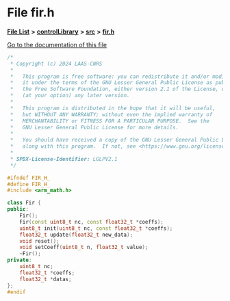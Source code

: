

# File fir.h

[**File List**](files.md) **>** [**controlLibrary**](dir_78b365e62f248710669e9a6984210a4a.md) **>** [**src**](dir_0c7b11c8d6d0df41220cb8bbf1e252be.md) **>** [**fir.h**](fir_8h.md)

[Go to the documentation of this file](fir_8h.md)


```C++
/*
 * Copyright (c) 2024 LAAS-CNRS
 *
 *   This program is free software: you can redistribute it and/or modify
 *   it under the terms of the GNU Lesser General Public License as published by
 *   the Free Software Foundation, either version 2.1 of the License, or
 *   (at your option) any later version.
 *
 *   This program is distributed in the hope that it will be useful,
 *   but WITHOUT ANY WARRANTY; without even the implied warranty of
 *   MERCHANTABILITY or FITNESS FOR A PARTICULAR PURPOSE.  See the
 *   GNU Lesser General Public License for more details.
 *
 *   You should have received a copy of the GNU Lesser General Public License
 *   along with this program.  If not, see <https://www.gnu.org/licenses/>.
 *
 * SPDX-License-Identifier: LGLPV2.1
 */

#ifndef FIR_H_
#define FIR_H_
#include <arm_math.h>

class Fir {
public:
    Fir();
    Fir(const uint8_t nc, const float32_t *coeffs);
    uint8_t init(uint8_t nc, const float32_t *coeffs);
    float32_t update(float32_t new_data);
    void reset();
    void setCoeff(uint8_t n, float32_t value);
    ~Fir();
private:
    uint8_t nc;
    float32_t *coeffs;
    float32_t *datas;
};
#endif
```


